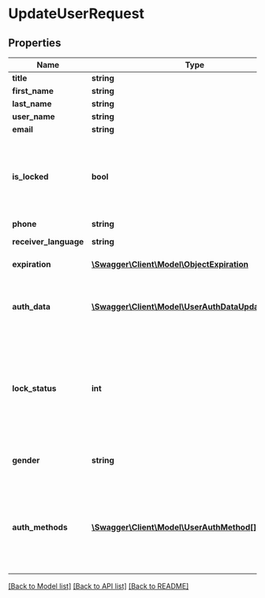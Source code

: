 # UpdateUserRequest

## Properties
Name | Type | Description | Notes
------------ | ------------- | ------------- | -------------
**title** | **string** | Job title | [optional] 
**first_name** | **string** | User first name | [optional] 
**last_name** | **string** | User last name | [optional] 
**user_name** | **string** | Username | [optional] 
**email** | **string** | Email | [optional] 
**is_locked** | **bool** | User is locked: * &#x60;false&#x60; - unlocked * &#x60;true&#x60; - locked  User is locked and can not login anymore. (default: &#x60;false&#x60;) | [optional] 
**phone** | **string** | Phone number | [optional] 
**receiver_language** | **string** | IETF language tag | [optional] 
**expiration** | [**\Swagger\Client\Model\ObjectExpiration**](ObjectExpiration.md) | Expiration date / time | [optional] 
**auth_data** | [**\Swagger\Client\Model\UserAuthDataUpdateRequest**](UserAuthDataUpdateRequest.md) | Authentication methods: * &#x60;sql&#x60; * &#x60;active_directory&#x60; * &#x60;radius&#x60; * &#x60;openid&#x60; | [optional] 
**lock_status** | **int** | &#x60;DEPRECATED&#x60;: User lock status: * &#x60;0&#x60; - locked * &#x60;1&#x60; - Web access allowed * &#x60;2&#x60; - Web and mobile access allowed  Please use &#x60;isLocked&#x60; instead. | [optional] 
**gender** | **string** | &#x60;DEPRECATED&#x60;: Gender Do NOT use &#x60;gender&#x60;! It will be ignored. | [optional] 
**auth_methods** | [**\Swagger\Client\Model\UserAuthMethod[]**](UserAuthMethod.md) | &#x60;DEPRECATED&#x60;: Authentication methods: * &#x60;sql&#x60; * &#x60;active_directory&#x60; * &#x60;radius&#x60; * &#x60;openid&#x60; use &#x60;authData&#x60; instead | [optional] 

[[Back to Model list]](../README.md#documentation-for-models) [[Back to API list]](../README.md#documentation-for-api-endpoints) [[Back to README]](../README.md)


